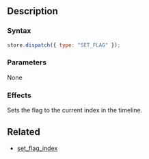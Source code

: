 ## Description

### Syntax

```javascript
store.dispatch({ type: "SET_FLAG" });
```

### Parameters

None

### Effects

Sets the flag to the current index in the timeline.

## Related

- [set_flag_index](./set_flag_index.md)
